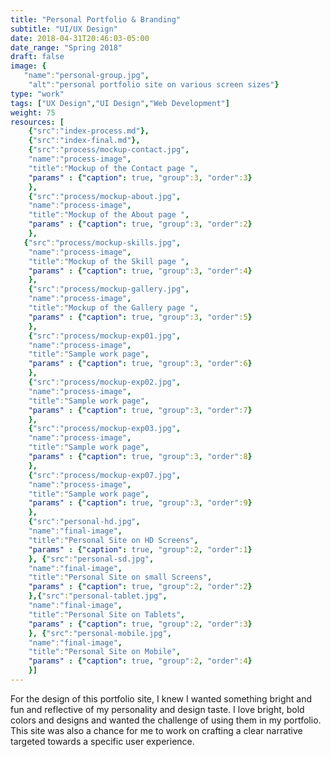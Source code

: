 ```yaml
---
title: "Personal Portfolio & Branding"
subtitle: "UI/UX Design"
date: 2018-04-31T20:46:03-05:00
date_range: "Spring 2018"
draft: false
image: {
   "name":"personal-group.jpg",
    "alt":"personal portfolio site on various screen sizes"}
type: "work"
tags: ["UX Design","UI Design","Web Development"]
weight: 75
resources: [
    {"src":"index-process.md"},
    {"src":"index-final.md"},
    {"src":"process/mockup-contact.jpg",
    "name":"process-image",
    "title":"Mockup of the Contact page ",
    "params" : {"caption": true, "group":3, "order":3}
    },
    {"src":"process/mockup-about.jpg",
    "name":"process-image",
    "title":"Mockup of the About page ",
    "params" : {"caption": true, "group":3, "order":2}
    },
   {"src":"process/mockup-skills.jpg",
    "name":"process-image",
    "title":"Mockup of the Skill page ",
    "params" : {"caption": true, "group":3, "order":4}
    },
    {"src":"process/mockup-gallery.jpg",
    "name":"process-image",
    "title":"Mockup of the Gallery page ",
    "params" : {"caption": true, "group":3, "order":5}
    },
    {"src":"process/mockup-exp01.jpg",
    "name":"process-image",
    "title":"Sample work page",
    "params" : {"caption": true, "group":3, "order":6}
    },
    {"src":"process/mockup-exp02.jpg",
    "name":"process-image",
    "title":"Sample work page",
    "params" : {"caption": true, "group":3, "order":7}
    },
    {"src":"process/mockup-exp03.jpg",
    "name":"process-image",
    "title":"Sample work page",
    "params" : {"caption": true, "group":3, "order":8}
    },
    {"src":"process/mockup-exp07.jpg",
    "name":"process-image",
    "title":"Sample work page",
    "params" : {"caption": true, "group":3, "order":9}
    },
    {"src":"personal-hd.jpg",
    "name":"final-image",
    "title":"Personal Site on HD Screens",
    "params" : {"caption": true, "group":2, "order":1}
    }, {"src":"personal-sd.jpg",
    "name":"final-image",
    "title":"Personal Site on small Screens",
    "params" : {"caption": true, "group":2, "order":2}
    },{"src":"personal-tablet.jpg",
    "name":"final-image",
    "title":"Personal Site on Tablets",
    "params" : {"caption": true, "group":2, "order":3}
    }, {"src":"personal-mobile.jpg",
    "name":"final-image",
    "title":"Personal Site on Mobile",
    "params" : {"caption": true, "group":2, "order":4}
    }]
---
```

For the design of this portfolio site, I knew I wanted something bright and fun and reflective of my personality and design taste. I love bright, bold colors and designs and wanted the challenge of using them in my portfolio. This site was also a chance for me to work on crafting a clear narrative targeted towards a specific user experience. 
